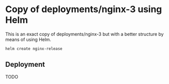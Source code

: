 # Copy of deployments/nginx-3 using Helm

This is an exact copy of deployments/nginx-3 but with a better structure by means of using Helm.

```sh
helm create nginx-release
```

## Deployment

TODO
